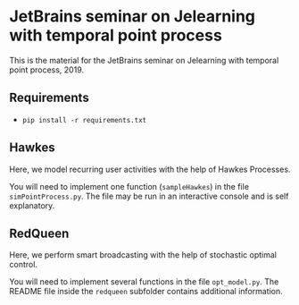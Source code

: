 #  JetBrains seminar on Jelearning with temporal point process

This is the material for the JetBrains seminar on Jelearning with temporal point process, 2019.

## Requirements

  - `pip install -r requirements.txt`

## Hawkes

Here, we model recurring user activities with the help of Hawkes Processes.

You will need to implement one function (`sampleHawkes`) in the file
`simPointProcess.py`. The file may be run in an interactive console and is self
explanatory.

## RedQueen

Here, we perform smart broadcasting with the help of stochastic optimal
control.

You will need to implement several functions in the file `opt_model.py`. The
README file inside the `redqueen` subfolder contains additional information.
